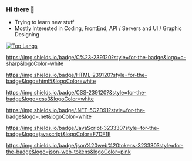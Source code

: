 ### Hi there 👋

- Trying to learn new stuff
- Mostly Interested in Coding, FrontEnd,  API / Servers and UI / Graphic Designing

[![Top Langs](https://github-readme-stats.vercel.app/api/top-langs/?username=Jhun260Sloth&layout=compact&theme=dark)](https://github.com/Jhun260Sloth)


https://img.shields.io/badge/C%23-239120?style=for-the-badge&logo=c-sharp&logoColor=white

https://img.shields.io/badge/HTML-239120?style=for-the-badge&logo=html5&logoColor=white

https://img.shields.io/badge/CSS-239120?&style=for-the-badge&logo=css3&logoColor=white

https://img.shields.io/badge/.NET-5C2D91?style=for-the-badge&logo=.net&logoColor=white

https://img.shields.io/badge/JavaScript-323330?style=for-the-badge&logo=javascript&logoColor=F7DF1E

https://img.shields.io/badge/json%20web%20tokens-323330?style=for-the-badge&logo=json-web-tokens&logoColor=pink
